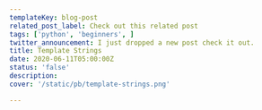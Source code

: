 ```yaml
---
templateKey: blog-post
related_post_label: Check out this related post
tags: ['python', 'beginners', ]
twitter_announcement: I just dropped a new post check it out.
title: Template Strings
date: 2020-06-11T05:00:00Z
status: 'false'
description:
cover: '/static/pb/template-strings.png'

---
```


<!--
<p style='text-align: center'>
<a href='https://waylonwalker.com/template-strings'>
  <img
    style='width:500px; max-width:80%; margin: auto;'
    src="https://images.waylonwalker.com/template-strings.png"
    alt="Read more from the Template Strings article"
  />
  </a>
</p>

-->
